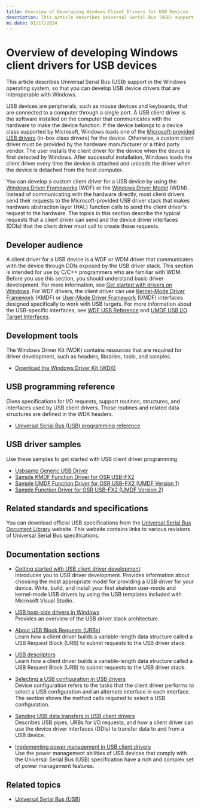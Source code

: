 ```yaml
---
title: Overview of Developing Windows Client Drivers for USB Devices
description: This article describes Universal Serial Bus (USB) support in the Windows operating system, so that you can develop USB device drivers that are interoperable with Windows.
ms.date: 01/17/2024
---
```


# Overview of developing Windows client drivers for USB devices

This article describes Universal Serial Bus (USB) support in the Windows operating system, so that you can develop USB device drivers that are interoperable with Windows.

USB devices are peripherals, such as mouse devices and keyboards, that are connected to a computer through a single port. A USB client driver is the software installed on the computer that communicates with the hardware to make the device function. If the device belongs to a device class supported by Microsoft, Windows loads one of the [Microsoft-provided USB drivers](system-supplied-usb-drivers.md) (in-box class drivers) for the device. Otherwise, a custom client driver must be provided by the hardware manufacturer or a third party vendor. The user installs the client driver for the device when the device is first detected by Windows. After successful installation, Windows loads the client driver every time the device is attached and unloads the driver when the device is detached from the host computer.

You can develop a custom client driver for a USB device by using the [Windows Driver Frameworks](../wdf/index.md) (WDF) or the [Windows Driver Model](../kernel/writing-wdm-drivers.md) (WDM). Instead of communicating with the hardware directly, most client drivers send their requests to the Microsoft-provided USB driver stack that makes hardware abstraction layer (HAL) function calls to send the client driver's request to the hardware. The topics in this section describe the typical requests that a client driver can send and the device driver interfaces (DDIs) that the client driver must call to create those requests.

## Developer audience

A client driver for a USB device is a WDF or WDM driver that communicates with the device through DDIs exposed by the USB driver stack. This section is intended for use by C/C++ programmers who are familiar with WDM. Before you use this section, you should understand basic driver development. For more information, see [Get started with drivers on Windows](../gettingstarted/index.md). For WDF drivers, the client driver can use [Kernel-Mode Driver Framework](../debugger/kernel-mode-driver-framework-debugging.md) (KMDF) or [User-Mode Driver Framework](../wdf/index.md) (UMDF) interfaces designed specifically to work with USB targets. For more information about the USB-specific interfaces, see [WDF USB Reference](/windows-hardware/drivers/ddi/wdfusb/) and [UMDF USB I/O Target Interfaces](/windows-hardware/drivers/ddi/wudfddi/).

## Development tools

The Windows Driver Kit (WDK) contains resources that are required for driver development, such as headers, libraries, tools, and samples.

- [Download the Windows Driver Kit (WDK)](../download-the-wdk.md)

## USB programming reference

Gives specifications for I/O requests, support routines, structures, and interfaces used by USB client drivers. Those routines and related data structures are defined in the WDK headers.

- [Universal Serial Bus (USB) programming reference](/windows-hardware/drivers/ddi/_usbref/#common-usb-client-driver-reference)

## USB driver samples

Use these samples to get started with USB client driver programming.

- [Usbsamp Generic USB Driver](/samples/microsoft/windows-driver-samples/usbsamp-generic-usb-driver/)
- [Sample KMDF Function Driver for OSR USB-FX2](/samples/microsoft/windows-driver-samples/sample-kmdf-function-driver-for-osr-usb-fx2/)
- [Sample UMDF Function Driver for OSR USB-FX2 (UMDF Version 1)](../wdf/user-mode-driver-framework-design-guide.md)
- [Sample Function Driver for OSR USB-FX2 (UMDF Version 2)](/samples/microsoft/windows-driver-samples/sample-function-driver-for-osr-usb-fx2-umdf-version-2/)

## Related standards and specifications

You can download official USB specifications from the [Universal Serial Bus Document Library](https://www.usb.org/documents) website. This website contains links to various revisions of Universal Serial Bus specifications.

## Documentation sections

- [Getting started with USB client driver development](getting-started-with-usb-client-driver-development.md)<br/>Introduces you to USB driver development. Provides information about choosing the most appropriate model for providing a USB driver for your device. Write, build, and install your first skeleton user-mode and kernel-mode USB drivers by using the USB templates included with Microsoft Visual Studio.

- [USB host-side drivers in Windows](usb-3-0-driver-stack-architecture.md)<br/>Provides an overview of the USB driver stack architecture.

- [About USB Block Requests (URBs)](communicating-with-a-usb-device.md)<br/>Learn how a client driver builds a variable-length data structure called a USB Request Block (URB) to submit requests to the USB driver stack.

- [USB descriptors](usb-descriptors.md)<br/>Learn how a client driver builds a variable-length data structure called a USB Request Block (URB) to submit requests to the USB driver stack.

- [Selecting a USB configuration in USB drivers](configuring-usb-devices.md)<br/>Device configuration refers to the tasks that the client driver performs to select a USB configuration and an alternate interface in each interface. The section shows the method calls required to select a USB configuration.

- [Sending USB data transfers in USB client drivers](usb-device-i-o.md)<br/>Describes USB pipes, URBs for I/O requests, and how a client driver can use the device driver interfaces (DDIs) to transfer data to and from a USB device.

- [Implementing power management in USB client drivers](usb-power-management.md)<br/>Use the power management abilities of USB devices that comply with the Universal Serial Bus (USB) specification have a rich and complex set of power management features.

## Related topics

- [Universal Serial Bus (USB)](../index.yml)
